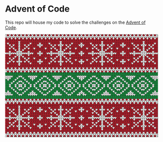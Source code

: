 # Advent of Code

This repo will house my code to solve the challenges on the [Advent of Code](https://adventofcode.com/2020/).

![Ugly Christmas Sweater](img/ugly-sweater-pattern-resized.png)